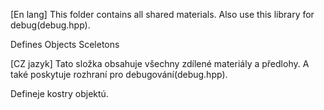 [En lang]
This folder contains all shared materials.
Also use this library for debug(debug.hpp).

Defines Objects Sceletons



[CZ jazyk]
Tato složka obsahuje všechny zdílené materiály a předlohy. 
A také poskytuje rozhraní pro debugování(debug.hpp).

Defineje kostry objektú.
